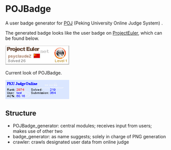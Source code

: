 POJBadge
========

A user badge generator for [POJ](http://poj.org) (Peking University Online Judge System) . 

The generated badge looks like the user badge on [ProjectEuler](https://projecteuler.net/), which can be found below.

![Badge of ProjectEuler](out/psyclaudeZ.png)

Current look of POJBadge.

![POJBadge](out/test.png)

## Structure
* POJBadge_generator: central modules; receives input from users; makes use of other two 
* badge_generator: as name suggests; solely in charge of PNG generation
* crawler: crawls designated user data from online judge
